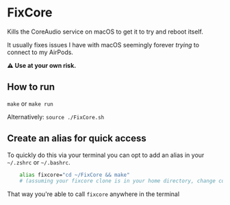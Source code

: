 # FixCore

Kills the CoreAudio service on macOS to get it to try
and reboot itself. 

It usually fixes issues I have with macOS seemingly 
forever *trying* to connect to my AirPods.

**⚠️ Use at your own risk.**

## How to run

`make` or `make run`

Alternatively: `source ./FixCore.sh`

## Create an alias for quick access

To quickly do this via your terminal you can opt to add an alias in your `~/.zshrc` or `~/.bashrc`.
```bash
    alias fixcore="cd ~/FixCore && make"
    # (assuming your fixcore clone is in your home directory, change cd path as needed.)
```
That way you're able to call `fixcore` anywhere in the terminal
